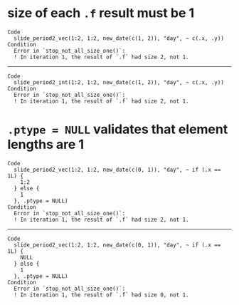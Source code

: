 # size of each `.f` result must be 1

    Code
      slide_period2_vec(1:2, 1:2, new_date(c(1, 2)), "day", ~ c(.x, .y))
    Condition
      Error in `stop_not_all_size_one()`:
      ! In iteration 1, the result of `.f` had size 2, not 1.

---

    Code
      slide_period2_int(1:2, 1:2, new_date(c(1, 2)), "day", ~ c(.x, .y))
    Condition
      Error in `stop_not_all_size_one()`:
      ! In iteration 1, the result of `.f` had size 2, not 1.

# `.ptype = NULL` validates that element lengths are 1

    Code
      slide_period2_vec(1:2, 1:2, new_date(c(0, 1)), "day", ~ if (.x == 1L) {
        1:2
      } else {
        1
      }, .ptype = NULL)
    Condition
      Error in `stop_not_all_size_one()`:
      ! In iteration 1, the result of `.f` had size 2, not 1.

---

    Code
      slide_period2_vec(1:2, 1:2, new_date(c(0, 1)), "day", ~ if (.x == 1L) {
        NULL
      } else {
        1
      }, .ptype = NULL)
    Condition
      Error in `stop_not_all_size_one()`:
      ! In iteration 1, the result of `.f` had size 0, not 1.

